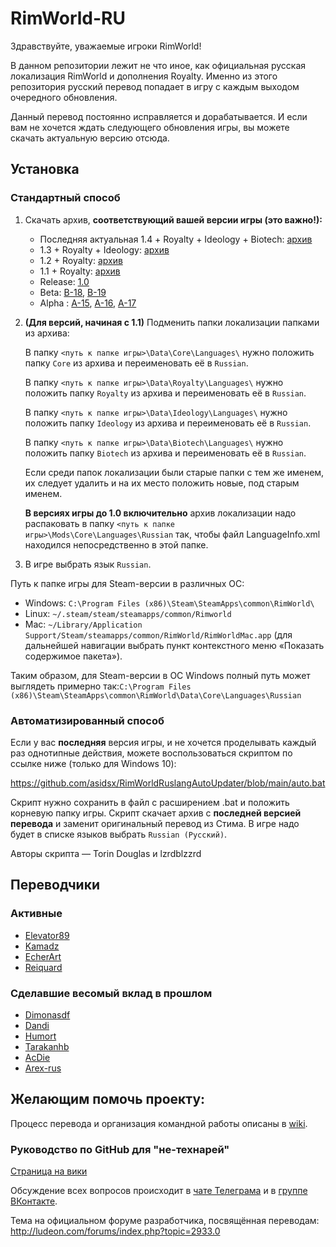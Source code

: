 ﻿# RimWorld-RU
﻿Здравствуйте, уважаемые игроки RimWorld!

В данном репозитории лежит не что иное, как официальная русская локализация RimWorld и дополнения Royalty. Именно из этого репозитория русский перевод попадает в игру с каждым выходом очередного обновления.

Данный перевод постоянно исправляется и дорабатывается. И если вам не хочется ждать следующего обновления игры, вы можете скачать актуальную версию отсюда.

## Установка

### Стандартный способ

1. Скачать архив, **соответствующий вашей версии игры (это важно!):**
	* Последняя актуальная 1.4 + Royalty + Ideology + Biotech: [архив](https://github.com/Ludeon/RimWorld-ru/archive/master.zip)
	* 1.3 + Royalty + Ideology: [архив](https://github.com/Ludeon/RimWorld-ru/archive/release-1.3.3389.zip)
	* 1.2 + Royalty: [архив](https://github.com/Ludeon/RimWorld-ru/archive/release-1.2.2900.zip)
	* 1.1 + Royalty: [архив](https://github.com/Ludeon/RimWorld-ru/archive/release-1.1.2654.zip)
	* Release: [1.0](https://github.com/Ludeon/RimWorld-ru/archive/release-1.0.2150.zip)
	* Beta: [B-18](https://github.com/Ludeon/RimWorld-ru/archive/beta-18.zip), [B-19](https://github.com/Ludeon/RimWorld-ru/archive/beta-19.zip)
	* Alpha : [A-15](https://github.com/Ludeon/RimWorld-ru/archive/alpha-15.zip), [A-16](https://github.com/Ludeon/RimWorld-ru/archive/alpha-16.zip), [A-17](https://github.com/Ludeon/RimWorld-ru/archive/alpha-17.zip)

2. **(Для версий, начиная с 1.1)** Подменить папки локализации папками из архива:
	
	В папку `<путь к папке игры>\Data\Core\Languages\` нужно положить папку `Core` из архива и переименовать её в `Russian`.

	В папку `<путь к папке игры>\Data\Royalty\Languages\` нужно положить папку `Royalty` из архива и переименовать её в `Russian`.

	В папку `<путь к папке игры>\Data\Ideology\Languages\` нужно положить папку `Ideology` из архива и переименовать её в `Russian`.

	В папку `<путь к папке игры>\Data\Biotech\Languages\` нужно положить папку `Biotech` из архива и переименовать её в `Russian`.

	Если среди папок локализации были старые папки с тем же именем, их следует удалить и на их место положить новые, под старым именем.

	**В версиях игры до 1.0 включительно** архив локализации надо распаковать в папку `<путь к папке игры>\Mods\Core\Languages\Russian` так, чтобы файл LanguageInfo.xml находился непосредственно в этой папке.

3. В игре выбрать язык `Russian`.

Путь к папке игры для Steam-версии в различных ОС:
* Windows: `C:\Program Files (x86)\Steam\SteamApps\common\RimWorld\`
* Linux: `~/.steam/steam/steamapps/common/Rimworld`
* Mac: `~/Library/Application Support/Steam/steamapps/common/RimWorld/RimWorldMac.app` (для дальнейшей навигации выбрать пункт контекстного меню «Показать содержимое пакета»).

Таким образом, для Steam-версии в ОС Windows полный путь может выглядеть примерно так:`C:\Program Files (x86)\Steam\SteamApps\common\RimWorld\Data\Core\Languages\Russian`  

### Автоматизированный способ

Если у вас **последняя** версия игры, и не хочется проделывать каждый раз однотипные действия, можете воспользоваться скриптом по ссылке ниже (только для Windows 10):

https://github.com/asidsx/RimWorldRuslangAutoUpdater/blob/main/auto.bat

Скрипт нужно сохранить в файл с расширением .bat и положить корневую папку игры. Скрипт скачает архив с **последней версией перевода** и заменит оригинальный перевод из Стима. В игре надо будет в списке языков выбрать `Russian (Русский)`.

Авторы скрипта — Torin Douglas и lzrdblzzrd

## Переводчики

### Активные
* [Elevator89](https://github.com/Elevator89)
* [Kamadz](https://github.com/Kamadz)
* [EcherArt](https://github.com/EcherArt)
* [Reiquard](https://github.com/Reiquard)

### Сделавшие весомый вклад в прошлом
* [Dimonasdf](https://github.com/Dimonasdf)
* [Dandi](https://github.com/Dandi91)
* [Humort](https://github.com/Humort)
* [Tarakanhb](https://github.com/Tarakanhb)
* [AcDie](https://github.com/AcDie)
* [Arex-rus](https://github.com/Arex-rus)

## Желающим помочь проекту:
Процесс перевода и организация командной работы описаны в [wiki](https://github.com/Ludeon/RimWorld-ru/wiki).

### Руководство по GitHub для "не-технарей"
[Страница на вики](https://github.com/Ludeon/RimWorld-ru/wiki/%D0%A0%D0%B0%D0%B1%D0%BE%D1%82-%D1%81-Git-%D1%81-%D0%BF%D0%BE%D0%BC%D0%BE%D1%89%D1%8C%D1%8E-GitHub-Desktop)


Обсуждение всех вопросов происходит в [чате Телеграма](https://t.me/joinchat/CEY0QEO8s3S-29d_uv1SaQ) и в [группе ВКонтакте](https://vk.com/rimworld_russian).

Тема на официальном форуме разработчика, посвящённая переводам: http://ludeon.com/forums/index.php?topic=2933.0
